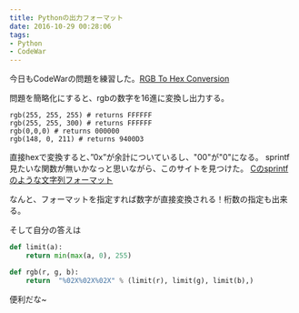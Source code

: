 ```yaml
---
title: Pythonの出力フォーマット
date: 2016-10-29 00:28:06
tags: 
- Python
- CodeWar
---
```

今日もCodeWarの問題を練習した。[RGB To Hex Conversion](https://www.codewars.com/kata/513e08acc600c94f01000001)

問題を簡略化にすると、rgbの数字を16進に変換し出力する。

```
rgb(255, 255, 255) # returns FFFFFF
rgb(255, 255, 300) # returns FFFFFF
rgb(0,0,0) # returns 000000
rgb(148, 0, 211) # returns 9400D3
```

<!-- more -->

直接hexで変換すると、”0x”が余計についているし、"00"が"0"になる。
sprintf見たいな関数が無いかなっと思いながら、このサイトを見つけた。
[Cのsprintfのような文字列フォーマット](http://d.hatena.ne.jp/m_py_study/20100128/1264630396)

なんと、フォーマットを指定すれば数字が直接変換される！桁数の指定も出来る。

そして自分の答えは

```python
def limit(a):
    return min(max(a, 0), 255)

def rgb(r, g, b):        
    return  "%02X%02X%02X" % (limit(r), limit(g), limit(b),)
```

便利だな~


